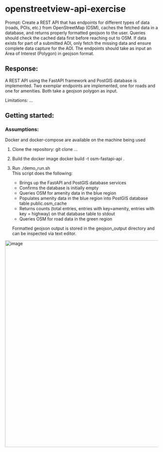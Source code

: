 # openstreetview-api-exercise
Prompt: Create a REST API that has endpoints for different types of data (roads, POIs, etc.) from OpenStreetMap (OSM), caches the fetched data in a database, and returns properly formatted geojson to the user. Queries should check the cached data first before reaching out to OSM. If data exists for part of a submitted AOI, only fetch the missing data and ensure complete data capture for the AOI. The endpoints should take as input an Area of Interest (Polygon) in geojson format.

## Response: 
A REST API using the FastAPI framework and PostGIS database is implemented. Two exemplar endpoints are implemented, one for roads and one for amenities. Both take a geojson polygon as input.


Limitations: ...


## Getting started:
### Assumptions: 
   Docker and docker-compose are available on the machine being used

1. Clone the repository: 
   git clone ...

2. Build the docker image
   docker build -t osm-fastapi-api .

3. Run ./demo_run.sh \
     This script does the following: 
      - Brings up the FastAPI and PostGIS database services
      - Confirms the database is initially empty
      - Queries OSM for amenity data in the blue region
      - Populates amenity data in the blue region into PostGIS database table public.osm_cache
      - Returns counts (total entries, entries with key=amenity, entries with key = highway) on that database table to stdout
      - Queries OSM for road data in the green region

      

   Formatted geojson output is stored in the geojson_output directory and can be inspected via text editor.

<img width="1265" height="680" alt="image" src="https://github.com/user-attachments/assets/eff94007-202d-4075-8ae4-8625f5467fe3" />


